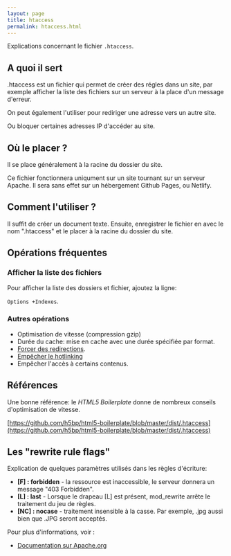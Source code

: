 ```yaml
---
layout: page
title: htaccess
permalink: htaccess.html
---
```


Explications concernant le fichier `.htaccess`.

## A quoi il sert 

.htaccess est un fichier qui permet de créer des régles dans un site, par exemple afficher la liste des fichiers sur un serveur à la place d'un message d'erreur.

On peut également l'utiliser pour rediriger une adresse vers un autre site.

Ou bloquer certaines adresses IP d'accéder au site.

## Où le placer ?

Il se place généralement à la racine du dossier du site.

Ce fichier fonctionnera uniqument sur un site tournant sur un serveur Apache. Il sera sans effet sur un hébergement Github Pages, ou Netlify.

## Comment l'utiliser ?

Il suffit de créer un document texte. Ensuite, enregistrer le fichier en avec le nom ".htaccess" et le placer à la racine du dossier du site.

## Opérations fréquentes

### Afficher la liste des fichiers

Pour afficher la liste des dossiers et fichier, ajoutez la ligne:

`Options +Indexes`.

### Autres opérations

- Optimisation de vitesse (compression gzip)
- Durée du cache: mise en cache avec une durée spécifiée par format.
- [Forcer des redirections](redirection-htaccess.html).
- [Empêcher le hotlinking](hotlinking.html)
- Empêcher l'accès à certains contenus.

## Références

Une bonne référence: le *HTML5 Boilerplate* donne de nombreux conseils d'optimisation de vitesse.

[https://github.com/h5bp/html5-boilerplate/blob/master/dist/.htaccess](https://github.com/h5bp/html5-boilerplate/blob/master/dist/.htaccess)



## Les "rewrite rule flags"

Explication de quelques paramètres utilisés dans les règles d'écriture:

- **[F] : forbidden** - la ressource est inaccessible, le serveur donnera un message "403 Forbidden".
- **[L] : last** - Lorsque le drapeau [L] est présent, mod_rewrite arrête le traitement du jeu de règles.
- **[NC] : nocase** - traitement insensible à la casse. Par exemple, .jpg aussi bien que .JPG seront acceptés. 

Pour plus d'informations, voir :

* [Documentation sur Apache.org](https://httpd.apache.org/docs/current/rewrite/flags.html)